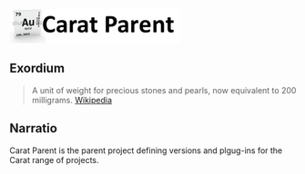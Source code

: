![alt text](https://github.com/markash/carat-parent/raw/master/logo.png "Carat Parent")

## Exordium

> A unit of weight for precious stones and pearls, now equivalent to 200 milligrams. [Wikipedia][Wikipedia definition]

## Narratio

Carat Parent is the parent project defining versions and plgug-ins for the Carat range of projects.



[Wikipedia definition]: http://en.wikipedia.org/wiki/Carat_(mass)